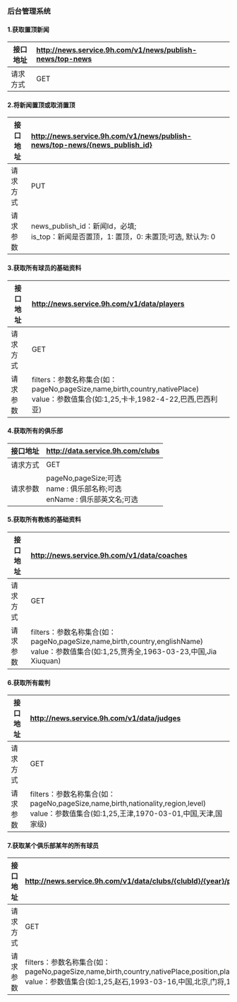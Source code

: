 ### 后台管理系统


#### 1.获取置顶新闻 
|接口地址|http://news.service.9h.com/v1/news/publish-news/top-news  |
|--| :--|
|请求方式| GET|

#### 2.将新闻置顶或取消置顶
|接口地址|http://news.service.9h.com/v1/news/publish-news/top-news/{news_publish_id}  |
|--| :--|
|请求方式| PUT|
|请求参数|news_publish_id：新闻Id，必填;<br /> is_top：新闻是否置顶，1: 置顶，0: 未置顶;可选, 默认为: 0 |

#### 3.获取所有球员的基础资料
|接口地址|http://news.service.9h.com/v1/data/players|
|--| :--|
|请求方式| GET|
|请求参数|filters：参数名称集合(如：pageNo,pageSize,name,birth,country,nativePlace)<br />value：参数值集合(如:1,25,卡卡,1982-4-22,巴西,巴西利亚) |

#### 4.获取所有的俱乐部
| 接口地址 |http://data.service.9h.com/clubs  |
| --  | :-- |
| 请求方式 | GET|
|请求参数|pageNo,pageSize;可选<br />name : 俱乐部名称;可选<br /> enName : 俱乐部英文名;可选|

#### 5.获取所有教练的基础资料
|接口地址|http://news.service.9h.com/v1/data/coaches|
|--| :--|
|请求方式| GET|
|请求参数|filters：参数名称集合(如：pageNo,pageSize,name,birth,country,englishName)<br />value：参数值集合(如:1,25,贾秀全,1963-03-23,中国,Jia Xiuquan) |

#### 6.获取所有裁判
|接口地址|http://news.service.9h.com/v1/data/judges|
|--| :--|
|请求方式| GET|
|请求参数|filters：参数名称集合(如：pageNo,pageSize,name,birth,nationality,region,level)<br />value：参数值集合(如:1,25,王津,1970-03-01,中国,天津,国家级) |

#### 7.获取某个俱乐部某年的所有球员
|接口地址|http://news.service.9h.com/v1/data/clubs/{clubId}/{year}/players|
|--| :--|
|请求方式| GET|
|请求参数|filters：参数名称集合(如：pageNo,pageSize,name,birth,country,nativePlace,position,playerNumber,leagueType)<br />value：参数值集合(如:1,25,赵石,1993-03-16,中国,北京,门将,1,1) |